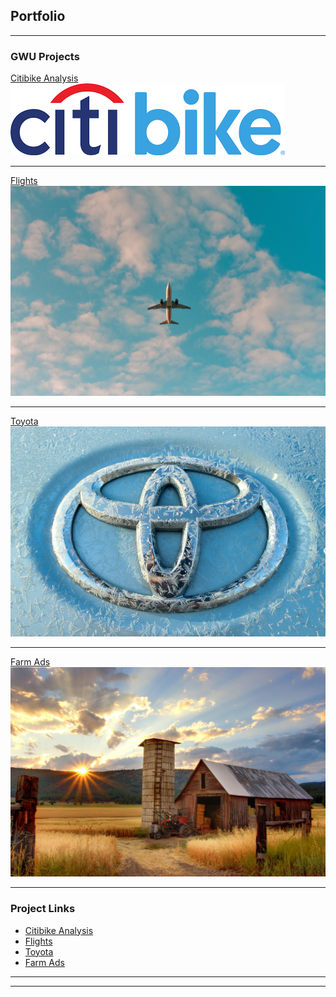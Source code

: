 ## Portfolio

---

### GWU Projects

[Citibike Analysis](/sample_page)
<img src="images/citibike.png?raw=true"/>

---
[Flights](/pdf/sample_presentation.pdf)
<img src="images/philip-myrtorp-iiqpxCg2GD4-unsplash.jpg?raw=true"/>

---
[Toyota](http://example.com/)
<img src="images/photo-1546545817-27f0fb006153.webp?raw=true"/>

---
[Farm Ads](http://example.com/)
<img src="images/timothy-eberly-XemjjFd_4qE-unsplash.jpg?raw=true"/>

---

### Project Links

- [Citibike Analysis](http://example.com/)
- [Flights](http://example.com/)
- [Toyota](http://example.com/)
- [Farm Ads](http://example.com/)

---




---

